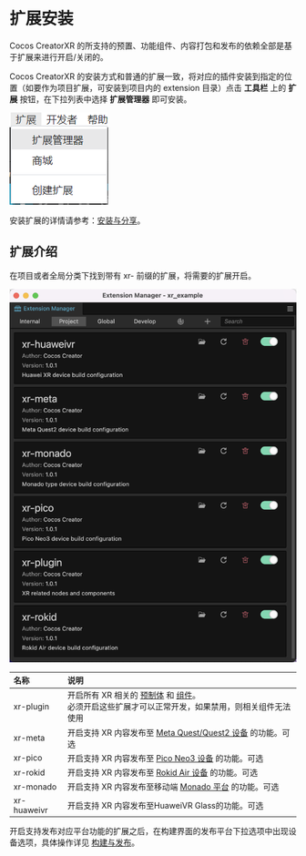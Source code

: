 # 扩展安装

Cocos CreatorXR 的所支持的预置、功能组件、内容打包和发布的依赖全部是基于扩展来进行开启/关闭的。

Cocos CreatorXR 的安装方式和普通的扩展一致，将对应的插件安装到指定的位置（如要作为项目扩展，可安装到项目内的 extension 目录）点击 **工具栏** 上的 **扩展** 按钮，在下拉列表中选择 **扩展管理器** 即可安装。

![extension_button](extension/extension_button.png)

安装扩展的详情请参考：[安装与分享](../../editor/extension/install.md)。

## 扩展介绍

在项目或者全局分类下找到带有 xr- 前缀的扩展，将需要的扩展开启。

![extension](extension/extension.png)

| 名称             | 说明 |
| :--- | :---|
| xr-plugin        | 开启所有 XR 相关的 [预制体](prefab.md) 和 [组件](component.md)。 <br> 必须开启这些扩展才可以正常开发，如果禁用，则相关组件无法使用 |
| xr-meta          | 开启支持 XR 内容发布至 [Meta Quest/Quest2 设备](https://store.facebook.com/quest/) 的功能。可选 |
| xr-pico          | 开启支持 XR 内容发布至 [Pico Neo3 设备](https://www.pico-interactive.com/cn/neo3/) 的功能。可选 |
| xr-rokid         | 开启支持 XR 内容发布至 [Rokid Air 设备](https://air.rokid.com/) 的功能。可选 |
| xr-monado        | 开启支持 XR 内容发布至移动端 [Monado 平台](https://monado.dev/) 的功能。可选 |
| xr-huaweivr | 开启支持 XR 内容发布至HuaweiVR Glass的功能。可选 |

开启支持发布对应平台功能的扩展之后，在构建界面的发布平台下拉选项中出现设备选项，具体操作详见 [构建与发布](build.md)。
